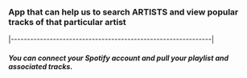 
### App that can help us to search ARTISTS and view popular tracks of that particular artist


|--------------------------------------------------------------|


##### You can connect your Spotify account and pull your playlist and associated tracks.
